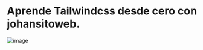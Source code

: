# Aprende Tailwindcss desde cero con johansitoweb.
![image](https://github.com/user-attachments/assets/7a6e7602-2447-4001-9532-93ed958981ee)
